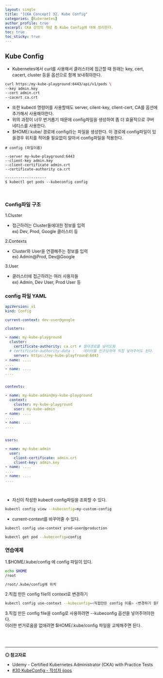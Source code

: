 ```yaml
---
layout: single
title: "[CKA Concept] 32. Kube Config"
categories: [Kubernetes]
author_profile: true
excerpt: CKA 강의의 개념 중 Kube Config에 대해 정리한다. 
toc: true
toc_sticky: true
---
```


## Kube Config
- Kubernetes에서 curl를 사용해서 클러스터에 접근할 때 원래는 key, cert, cacert, cluster 등을 옵션으로 함께 보내줘야한다.

```bash
curl https:/my-kube-playground:6443/api/v1/pods \
--key admin.key
--cert admin.crt
--cacert ca.crt
```

- 또한 kubectl 명령어를 사용할때도 server, cilent-key, client-cert, CA를 옵션에 추가해서 사용해야한다.
- 위의 과정이 너무 번거롭기 때문에 config파일을 생성하여 좀 더 효율적으로 쿠버네티스를 사용한다.
- $HOME/.kube/ 경로에 config라는 파일을 생성한다. 이 경로에 config파일이 있을경우 위치를 적어줄 필요없이 알아서 config파일을 적용한다. 

```
# config (파일이름)

--server my-kube-playground:6443
--client-key admin.key
--client-certificate admin.crt
--certificate-authority ca.crt

-------------------
$ kubectl get pods --kubeconfig config
```

<br>

### Config파일 구조
1.Cluster
- 접근하려는 Cluster들에대한 정보를 입력<br>
ex) Dev, Prod, Google 클러스터 등

2.Contexts
- Cluster와 User을 연결해주는 정보를 입력<br>
ex) Admin@Prod, Dev@Google

3.User
- 클러스터에 접근하려는 여러 사용자들<br>
ex) Admin, Dev User, Prod User 등


### config 파일 YAML

```yaml
apiVersion: v1
kind: Config

current-context: dev-user@google

clusters:

- name: my-kube-playground
  cluster:
    certificate-authority: ca.crt # 절대경로를 넣어도됨
  # certificate-authority-data :    데이터를 인코딩하여 직접 넣어주어도 된다.
    server: https://my-kube-playfround:6443
- name: ....
....
- name: ....
....


contexts:

- name: my-kube-admin@my-kube-playground
  context:
    cluster: my-kube-playground
    user: my-kube-admin
- name: ....
....
- name: ....
....


users:

- name: my-kube-admin 
  user:
    client-certificate: admin.crt
    client-key: admin.key
- name: ....
....
- name: ....
....
```

<br>

- 자신이 작성한 kubectl config파일을 조회할 수 있다.
```bash
kubectl config view --kubeconfig=my-custom-config
```
- current-context를 바꾸어줄 수 있다.

```bash
kubectl config use-context prod-user@production

kubectl get pod --kubeconfig=config
```


### 연습예제
1.$HOME/.kube/config 에 config 파일이 있다.

```bash
echo $HOME
/root

/root/.kube/config에 위치
```

2.직접 만든 config file의 context로 변경하기

```bash
kubectl config use-context --kubeconfig=<직접만든 config 이름> <변경하기 원하는 context 이름>
```

3.직접 만든 config file을 config로 사용하려면 --kubeconfig 옵션을 넣어주어야한다. <br>
이러한 번거로움을 없애려면 $HOME/.kube/config 파일을 교체해주면 된다.



<br>
<br>


------------------
**◎ 참고자료**

- Udemy - Certified Kubernetes Administrator (CKA) with Practice Tests
- [#30 KubeConfig - 작성자 ijoos](https://blog.naver.com/ijoos/222170880953)